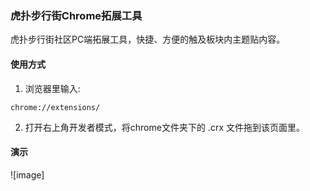 ### 虎扑步行街Chrome拓展工具

虎扑步行街社区PC端拓展工具，快捷、方便的触及板块内主题贴内容。

#### 使用方式
1. 浏览器里输入:
```
chrome://extensions/
```
2. 打开右上角开发者模式，将chrome文件夹下的 .crx 文件拖到该页面里。

#### 演示
![image]